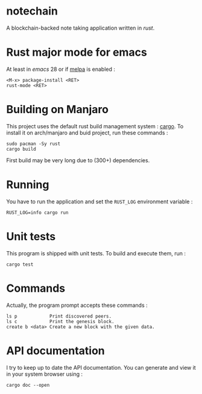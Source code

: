 # notechain

A blockchain-backed note taking application written in *rust*.

# Rust major mode for emacs

At least in *emacs* 28 or if [melpa](https://melpa.org/ 
"Milkypostman’s Emacs Lisp Package Archive") is enabled :

	<M-x> package-install <RET>
	rust-mode <RET>
	
# Building on Manjaro

This project uses the default rust build management system : 
[cargo](https://doc.rust-lang.org/cargo/). To install it on arch/manjaro and 
buid project, run these commands :

	sudo pacman -Sy rust
	cargo build

First build may be very long due to (300+) dependencies.

# Running

You have to run the application and set the `RUST_LOG` environment variable :

	RUST_LOG=info cargo run

# Unit tests

This program is shipped with unit tests. To build and execute them, run :

	cargo test

# Commands

Actually, the program prompt accepts these commands :

	ls p            Print discovered peers.
	ls c            Print the genesis block.
	create b <data> Create a new block with the given data.

# API documentation

I try to keep up to date the API documentation. You can generate and view
it in your system browser using :

	cargo doc --open
	
	
